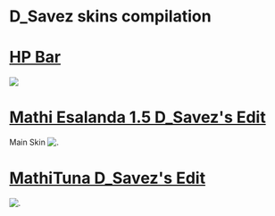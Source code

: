 # D_Savez skins compilation

# [HP Bar](https://i.imgur.com/HCaZBhN.png)
![](https://i.imgur.com/HCaZBhN.png)

# [Mathi Esalanda 1.5 D_Savez's Edit](https://vk.com/doc549599873_525233560)
Main Skin
![.](https://sun9-67.userapi.com/c853628/v853628347/157595/tCVIjqd26zQ.jpg)

# [MathiTuna D_Savez's Edit](https://vk.com/doc549599873_525257510?hash=2598084c62931a2ed7&dl=724ca0e2daaf3d9f82)
![.](https://sun9-9.userapi.com/c853628/v853628294/1568f4/aX55LUaw-CE.jpg)
